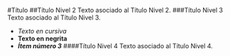 #Título
##Título Nivel 2
Texto asociado al Título Nivel 2.
###Título Nivel 3
Texto asociado al Título Nivel 3.
* *Texto en cursiva*
* **Texto en negrita**
* ***Ítem número 3***
####Título Nivel 4
Texto asociado al Título Nivel 4.
